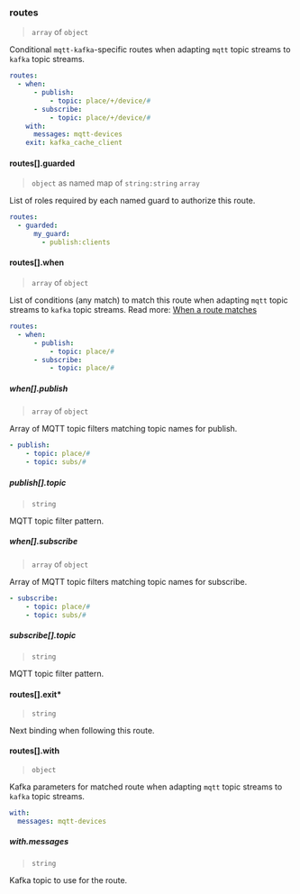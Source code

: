 ### routes

> `array` of `object`

Conditional `mqtt-kafka`-specific routes when adapting `mqtt` topic streams to `kafka` topic streams.

```yaml
routes:
  - when:
      - publish:
          - topic: place/+/device/#
      - subscribe:
          - topic: place/+/device/#
    with:
      messages: mqtt-devices
    exit: kafka_cache_client
```

#### routes[].guarded

> `object` as named map of `string:string` `array`

List of roles required by each named guard to authorize this route.

```yaml
routes:
  - guarded:
      my_guard:
        - publish:clients
```

#### routes[].when

> `array` of `object`

List of conditions (any match) to match this route when adapting `mqtt` topic streams to `kafka` topic streams.
Read more: [When a route matches](../../../../concepts/bindings.md#when-a-route-matches)

```yaml
routes:
  - when:
      - publish:
          - topic: place/#
      - subscribe:
          - topic: place/#
```

##### when[].publish

> `array` of `object`

Array of MQTT topic filters matching topic names for publish.

```yaml
- publish:
    - topic: place/#
    - topic: subs/#
```

##### publish[].topic

> `string`

MQTT topic filter pattern.

##### when[].subscribe

> `array` of `object`

Array of MQTT topic filters matching topic names for subscribe.

```yaml
- subscribe:
    - topic: place/#
    - topic: subs/#
```

##### subscribe[].topic

> `string`

MQTT topic filter pattern.

#### routes[].exit\*

> `string`

Next binding when following this route.

#### routes[].with

> `object`

Kafka parameters for matched route when adapting `mqtt` topic streams to `kafka` topic streams.

```yaml
with:
  messages: mqtt-devices
```

##### with.messages

> `string`

Kafka topic to use for the route.
